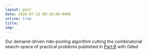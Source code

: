 ```yaml
---
layout: post
date: 2020-07-15 09:10:00-0400
inline: true
title:
img:
---
```



Our demand-driven ride-pooling algorithm cutting the combinatorial search-space of practical problems published in [Part:B](https://doi.org/10.1016/j.trb.2018.12.001) with Oded
